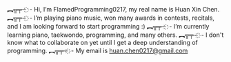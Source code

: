 ︻╦╤─ ҉  - Hi, I’m FlamedProgramming0217, my real name is Huan Xin Chen.
︻╦╤─ ҉  - I’m playing piano music, won many awards in contests, recitals, and I am looking forward to start programming :)
︻╦╤─ ҉  - I’m currently learning piano, taekwondo, programming, and many others.
︻╦╤─ ҉  - I don't know what to collaborate on yet until I get a deep understanding of programming.
︻╦╤─ ҉  - My email is huan.chen0217@gmail.com

